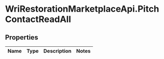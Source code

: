 # WriRestorationMarketplaceApi.PitchContactReadAll

## Properties
Name | Type | Description | Notes
------------ | ------------- | ------------- | -------------


